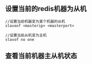## 设置当前的redis机器为从机

    //设置当前机器变为某个机器的从机
    slaveof <masterip> <masterport>
    
    //设置当前从机变为主机
    slavof no one

## 查看当前机器主从机状态
